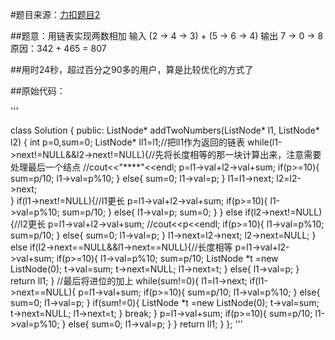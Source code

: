 #题目来源：[力扣题目2](https://leetcode-cn.com/problems/add-two-numbers)

##题意：用链表实现两数相加 输入 (2 -> 4 -> 3) + (5 -> 6 -> 4) 输出 7 -> 0 -> 8 原因：342 + 465 = 807

##用时24秒，超过百分之90多的用户，算是比较优化的方式了

##原始代码：

'''

class Solution {
public:
    ListNode* addTwoNumbers(ListNode* l1, ListNode* l2) {
        int p=0,sum=0;
        ListNode* ll1=l1;//把ll1作为返回的链表
        while(l1->next!=NULL&&l2->next!=NULL){//先将长度相等的那一块计算出来，注意需要处理最后一个结点
            //cout<<"****"<<endl;
            p=l1->val+l2->val+sum;
            if(p>=10){
                sum=p/10;
                l1->val=p%10;
            }
            else{
                sum=0;
                l1->val=p;
            }
            l1=l1->next;
            l2=l2->next;  
        }
        if(l1->next!=NULL){//l1更长
            p=l1->val+l2->val+sum;
            if(p>=10){
                l1->val=p%10;
                sum=p/10;
            }
            else{
                l1->val=p;
                sum=0;
            }
        }
        else
        if(l2->next!=NULL){//l2更长
            p=l1->val+l2->val+sum;
            //cout<<p<<endl;
            if(p>=10){
                l1->val=p%10;
                sum=p/10;
            }
            else{
                sum=0;
                l1->val=p;
            }
            l1->next=l2->next;
            l2->next=NULL;
        }
        else
        if(l2->next==NULL&&l1->next==NULL){//长度相等
            p=l1->val+l2->val+sum;
            if(p>=10){
                l1->val=p%10;
                sum=p/10;
                ListNode *t =new ListNode(0);
                t->val=sum;
                t->next=NULL;
                l1->next=t;
            }
            else{
                l1->val=p;
            }
            return ll1;
        }
        //最后将进位的加上
        while(sum!=0){
            l1=l1->next;
            if(l1->next==NULL){
                p=l1->val+sum;
                if(p>=10){
                 sum=p/10;
                 l1->val=p%10;
                }
                else{
                   sum=0;
                   l1->val=p;
                }
                if(sum!=0){
                  ListNode *t =new ListNode(0);
                  t->val=sum;
                  t->next=NULL;
                  l1->next=t;
                }
                break;
            }
            p=l1->val+sum;
            if(p>=10){
                sum=p/10;
                l1->val=p%10;
            }
            else{
                sum=0;
                l1->val=p;
            }
        }
        return ll1;
    }
};
'''
